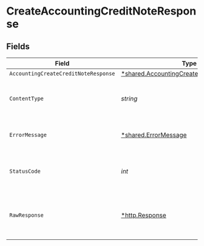 # CreateAccountingCreditNoteResponse


## Fields

| Field                                                                                                   | Type                                                                                                    | Required                                                                                                | Description                                                                                             |
| ------------------------------------------------------------------------------------------------------- | ------------------------------------------------------------------------------------------------------- | ------------------------------------------------------------------------------------------------------- | ------------------------------------------------------------------------------------------------------- |
| `AccountingCreateCreditNoteResponse`                                                                    | [*shared.AccountingCreateCreditNoteResponse](../../models/shared/accountingcreatecreditnoteresponse.md) | :heavy_minus_sign:                                                                                      | Success                                                                                                 |
| `ContentType`                                                                                           | *string*                                                                                                | :heavy_check_mark:                                                                                      | HTTP response content type for this operation                                                           |
| `ErrorMessage`                                                                                          | [*shared.ErrorMessage](../../models/shared/errormessage.md)                                             | :heavy_minus_sign:                                                                                      | The request made is not valid.                                                                          |
| `StatusCode`                                                                                            | *int*                                                                                                   | :heavy_check_mark:                                                                                      | HTTP response status code for this operation                                                            |
| `RawResponse`                                                                                           | [*http.Response](https://pkg.go.dev/net/http#Response)                                                  | :heavy_minus_sign:                                                                                      | Raw HTTP response; suitable for custom response parsing                                                 |